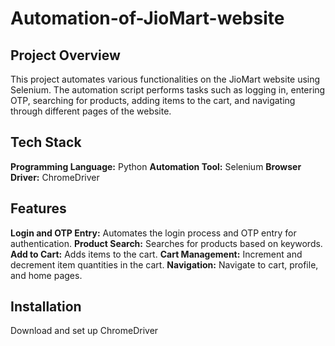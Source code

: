# Automation-of-JioMart-website

## Project Overview
This project automates various functionalities on the JioMart website using Selenium. The automation script performs tasks such as logging in, entering OTP, searching for products, adding items to the cart, and navigating through different pages of the website.

## Tech Stack
**Programming Language:** Python
**Automation Tool:** Selenium
**Browser Driver:** ChromeDriver

## Features
**Login and OTP Entry:** Automates the login process and OTP entry for authentication.
**Product Search:** Searches for products based on keywords.
**Add to Cart:** Adds items to the cart.
**Cart Management:** Increment and decrement item quantities in the cart.
**Navigation:** Navigate to cart, profile, and home pages.

## Installation
Download and set up ChromeDriver
